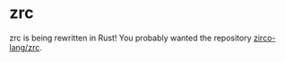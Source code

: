 # zrc

zrc is being rewritten in Rust! You probably wanted the repository [zirco-lang/zrc](https://github.com/zirco-lang/zrc).

